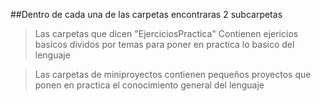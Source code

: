 ##Dentro de cada una de las carpetas encontraras 2 subcarpetas
>Las carpetas que dicen "EjerciciosPractica" Contienen ejericios basicos dividos por temas para poner en practica lo basico del lenguaje

>Las carpetas de miniproyectos contienen pequeños proyectos que ponen en practica el conocimiento general del lenguaje
